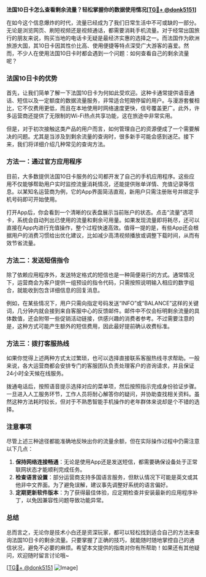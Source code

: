 **法国10日卡怎么查看剩余流量？轻松掌握你的数据使用情况[[TG💪+ @donk5151](https://t.me/s/donk5151)]**

在如今这个信息爆炸的时代，流量已经成为了我们日常生活中不可或缺的一部分。无论是浏览网页、刷短视频还是视频通话，都需要消耗手机流量。对于经常出国旅行的朋友来说，购买当地的电话卡无疑是最经济实惠的选择之一。而法国作为欧洲旅游大国，其10日卡因其性价比高、使用便捷等特点深受广大游客的喜爱。然而，不少人在使用法国10日卡时都会遇到一个问题：如何查看自己的剩余流量呢？

### 法国10日卡的优势

首先，让我们简单了解一下法国10日卡为何如此受欢迎。这种卡通常提供语音通话、短信以及一定额度的数据流量服务，非常适合短期停留的用户。与漫游套餐相比，它不仅费用更低，而且在本地使用时网络速度更快，信号覆盖更广。此外，许多运营商还提供了无限制的Wi-Fi热点共享功能，这在旅途中非常实用。

但是，对于初次接触这类产品的用户而言，如何管理自己的资源便成了一个需要解决的问题。尤其是当涉及到剩余流量的查询时，很多新手可能会感到迷茫。接下来，我们将详细介绍几种常见的查询方法。

### 方法一：通过官方应用程序

目前，大多数提供法国10日卡服务的公司都开发了自己的手机应用程序。这些应用不仅能够帮助用户实时监控流量消耗情况，还能提供账单详情、充值记录等信息。以某知名运营商为例，它的App界面简洁直观，新用户只需注册账号并绑定手机号码即可开始使用。

打开App后，你会看到一个清晰的仪表盘展示当前账户的状态。点击“流量”选项卡，系统会自动列出已使用的流量和剩余可用量。如果发现流量即将耗尽，还可以直接在App内进行充值操作，整个过程快速高效。值得一提的是，有些App还会根据用户的消费习惯给出优化建议，比如减少高清视频播放或调整下载时间，从而有效节省流量。

### 方法二：发送短信指令

除了依赖应用程序外，发送特定格式的短信也是一种简便易行的方式。通常情况下，运营商会为客户提供一组预设的指令代码，只需按照说明输入相应的数字组合，就能收到包含详细信息的回复消息。

例如，在某些情况下，用户只需向指定号码发送“INFO”或“BALANCE”这样的关键词，几分钟内就会接到来自客服中心的反馈邮件。邮件中不仅会标明剩余流量的具体数值，还会附带一些促销活动链接，供感兴趣的消费者参考。不过需要注意的是，这种方式可能产生额外的短信费用，因此最好提前确认收费标准。

### 方法三：拨打客服热线

如果你觉得上述两种方式太过繁琐，也可以选择直接联系客服热线寻求帮助。一般来说，各大运营商都会安排专门的客服团队负责处理客户的咨询请求，并且保证24小时全天候在线服务。

拨通电话后，按照语音提示选择对应的菜单项，然后按照指示完成身份验证步骤。一旦进入人工服务环节，工作人员将耐心解答你的疑问，并协助查找相关资料。虽然这种方法耗时较长，但对于不熟悉智能手机操作的老年群体来说却是个不错的选择。

### 注意事项

尽管上述三种途径都能准确地反映出你的流量余额，但在实际操作过程中仍需注意以下几点：

1. **保持网络连接畅通**：无论是使用App还是发送短信，都需要确保设备处于正常联网状态才能顺利完成任务。
2. **检查语言设置**：部分运营商支持多国语言服务，但默认情况下可能是英文或其他非中文界面。为了避免误解，建议事先调整好系统的语言偏好。
3. **定期更新软件版本**：为了获得最佳体验，应定期检查并安装最新的应用程序补丁，以免因兼容性问题导致功能异常。

### 总结

总而言之，无论你是技术小白还是资深玩家，都可以轻松找到适合自己的方法来查询法国10日卡的剩余流量。只要掌握了正确的技巧，就能随时随地掌控自己的通信状况，避免不必要的麻烦。希望本文提供的指南对你有所帮助！如果还有其他疑问，欢迎随时留言讨论哦~

[[TG💪+ @donk5151](https://t.me/s/donk5151) ![Image](https://i.postimg.cc/rwNCRYN7/Snipaste-2025-04-30-17-27-05.png)]